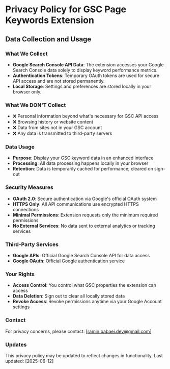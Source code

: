 # Privacy Policy for GSC Page Keywords Extension

## Data Collection and Usage

### What We Collect
- **Google Search Console API Data**: The extension accesses your Google Search Console data solely to display keyword performance metrics.
- **Authentication Tokens**: Temporary OAuth tokens are used for secure API access and are not stored permanently.
- **Local Storage**: Settings and preferences are stored locally in your browser only.

### What We DON'T Collect
- ❌ Personal information beyond what's necessary for GSC API access
- ❌ Browsing history or website content
- ❌ Data from sites not in your GSC account
- ❌ Any data is transmitted to third-party servers

### Data Usage
- **Purpose**: Display your GSC keyword data in an enhanced interface
- **Processing**: All data processing happens locally in your browser
- **Retention**: Data is temporarily cached for performance; cleared on sign-out

### Security Measures
- **OAuth 2.0**: Secure authentication via Google's official OAuth system
- **HTTPS Only**: All API communications use encrypted HTTPS connections
- **Minimal Permissions**: Extension requests only the minimum required permissions
- **No External Services**: No data sent to external analytics or tracking services

### Third-Party Services
- **Google APIs**: Official Google Search Console API for data access
- **Google OAuth**: Official Google authentication service

### Your Rights
- **Access Control**: You control what GSC properties the extension can access
- **Data Deletion**: Sign out to clear all locally stored data
- **Revoke Access**: Revoke permissions anytime via your Google Account settings

### Contact
For privacy concerns, please contact: [ramin.babaei.dev@gmail.com]

### Updates
This privacy policy may be updated to reflect changes in functionality. Last updated: [2025-06-12]